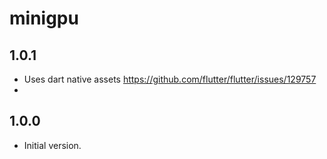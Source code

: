 # minigpu

## 1.0.1

- Uses dart native assets 
https://github.com/flutter/flutter/issues/129757
- 

## 1.0.0

- Initial version.
